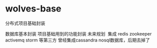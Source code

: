 # wolves-base
分布式项目基础封装

数据库基本封装
项目基础用到的功能封装
未来规划  集成 redis zookeeper activemq storm 等第三方 曾经集成cassandra nosql数据库，后期去掉了
